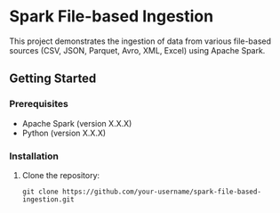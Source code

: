 # Spark File-based Ingestion

This project demonstrates the ingestion of data from various file-based sources (CSV, JSON, Parquet, Avro, XML, Excel) using Apache Spark.

## Getting Started

### Prerequisites

- Apache Spark (version X.X.X)
- Python (version X.X.X)

### Installation

1. Clone the repository:

   ```shell
   git clone https://github.com/your-username/spark-file-based-ingestion.git
